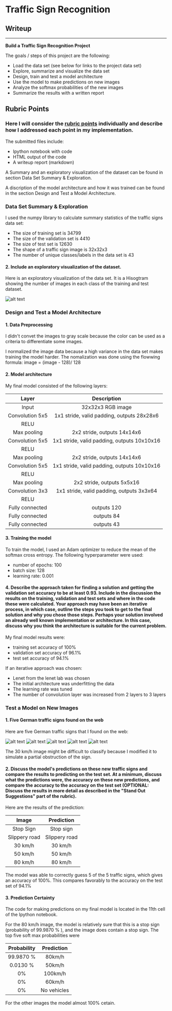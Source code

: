 # **Traffic Sign Recognition** 

## Writeup


---

**Build a Traffic Sign Recognition Project**

The goals / steps of this project are the following:
* Load the data set (see below for links to the project data set)
* Explore, summarize and visualize the data set
* Design, train and test a model architecture
* Use the model to make predictions on new images
* Analyze the softmax probabilities of the new images
* Summarize the results with a written report


[//]: # (Image References)

[image1]: ./examples/histogramm.jpg "Visualization"
[image2]: ./examples/grayscale.jpg "Grayscaling"
[image3]: ./examples/random_noise.jpg "Random Noise"
[image4]: ./test_signs/30.png "Traffic Sign 1"
[image5]: ./test_signs/50.png "Traffic Sign 2"
[image6]: ./test_signs/80.png "Traffic Sign 3"
[image7]: ./test_signs/rutsch.png "Traffic Sign 4"
[image8]: ./test_signs/stop.png "Traffic Sign 5"

## Rubric Points
### Here I will consider the [rubric points](https://review.udacity.com/#!/rubrics/481/view) individually and describe how I addressed each point in my implementation.  

The submitted files include:
* Ipython notebook with code
* HTML output of the code
* A writeup report (markdown)

A Summary and an exploratory visualization of the dataset can be found in section Data Set Summary & Exploration.

A discription of the model architecture and how it was trained can be found in the section Design and Test a Model Architecture.

### Data Set Summary & Exploration


I used the numpy library to calculate summary statistics of the traffic signs data set:

* The size of training set is 34799
* The size of the validation set is 4410
* The size of test set is 12630
* The shape of a traffic sign image is 32x32x3
* The number of unique classes/labels in the data set is 43

#### 2. Include an exploratory visualization of the dataset.

Here is an exploratory visualization of the data set. It is a Hisogtram showing the number of images in each class of the training and test dataset.


![alt text][image1]

### Design and Test a Model Architecture

#### 1. Data Preprocessing
I didn't  convet the images to gray scale because the color can be used as a criteria to differentiate some images.

I normalized the image data because a high variance in the data set makes training the model harder. The nomalization was done using the flowwing formula:
	image = (image - 128)/ 128 


#### 2. Model architecture 

My final model consisted of the following layers:

| Layer         		|     Description	        					
|:---------------------:|:---------------------------------------------:
| Input         		| 32x32x3 RGB image   							
| Convolution 5x5     	| 1x1 stride, valid padding, outputs 28x28x6 
| RELU			|											
| Max pooling	      	| 2x2 stride,  outputs 14x14x6 				
| Convolution 5x5	| 1x1 stride, valid padding, outputs 10x10x16      									
| RELU			|									
| Max pooling	      	| 2x2 stride,  outputs 14x14x6 				
| Convolution 5x5	| 1x1 stride, valid padding, outputs 10x10x16      									
| RELU			|									
| Max pooling	      	| 2x2 stride,  outputs 5x5x16 				
| Convolution 3x3	| 1x1 stride, valid padding, outputs 3x3x64    
| RELU			|									
| Fully connected	| outputs 120		
| Fully connected	| outputs 84
| Fully connected	| outputs 43

#### 3. Training the model

To train the model, I used an Adam optimizer to reduce the mean of the softmax cross entropy.
The following hyperparameter were used:
* number of epochs: 100
* batch size: 128
* learning rate: 0.001

#### 4. Describe the approach taken for finding a solution and getting the validation set accuracy to be at least 0.93. Include in the discussion the results on the training, validation and test sets and where in the code these were calculated. Your approach may have been an iterative process, in which case, outline the steps you took to get to the final solution and why you chose those steps. Perhaps your solution involved an already well known implementation or architecture. In this case, discuss why you think the architecture is suitable for the current problem.

My final model results were:
* training set accuracy of 100%
* validation set accuracy of 96.1% 
* test set accuracy of 94.1%

If an iterative approach was chosen:
* Lenet from the lenet lab was chosen
* The initial architecture was underfitting the data
* The learning rate was tuned 
* The number of convolution layer was increased from 2 layers to 3 layers

### Test a Model on New Images

#### 1. Five German traffic signs found on the web

Here are five German traffic signs that I found on the web:

![alt text][image4] ![alt text][image5] ![alt text][image6] 
![alt text][image7] ![alt text][image8]

The  30 km/h image might be difficult to classify because I modified it to simulate a partial obstruction of the sign.

#### 2. Discuss the model's predictions on these new traffic signs and compare the results to predicting on the test set. At a minimum, discuss what the predictions were, the accuracy on these new predictions, and compare the accuracy to the accuracy on the test set (OPTIONAL: Discuss the results in more detail as described in the "Stand Out Suggestions" part of the rubric).

Here are the results of the prediction:

| Image			        |     Prediction	        					| 
|:---------------------:|:---------------------------------------------:| 
| Stop Sign      		| Stop sign   									| 
| Slippery road     			| Slippery road 										|
| 30 km/h			| 30 km/h										|
| 50 km/h	      		| 50 km/h					 				|
| 80 km/h			| 80 km/h      							|


The model was able to correctly guess 5 of the 5 traffic signs, which gives an accuracy of 100%. This compares favorably to the accuracy on the test set of 94.1%

#### 3. Prediction Certainty

The code for making predictions on my final model is located in the 11th cell of the Ipython notebook.

For the 80 km/h image, the model is relatively sure that this is a stop sign (probability of 99.9870  % ), and the image does contain a stop sign. The top five soft max probabilities were

| Probability         	|     Prediction	        					| 
|:---------------------:|:---------------------------------------------:| 
| 99.9870  %         			| 80km/h  									| 
|  0.0130  %     				| 50km/h										|
| 0%					| 100km/h											|
| 0%	      			| 60km/h					 				|
| 0%			    | No vehicles      							|


For the other images the model almost 100% cetain. 

